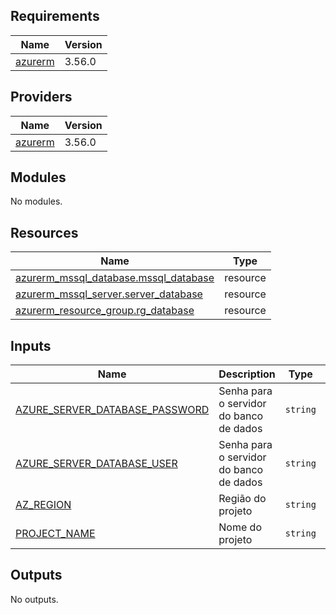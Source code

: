 <!-- BEGIN_TF_DOCS -->
## Requirements

| Name | Version |
|------|---------|
| <a name="requirement_azurerm"></a> [azurerm](#requirement\_azurerm) | 3.56.0 |

## Providers

| Name | Version |
|------|---------|
| <a name="provider_azurerm"></a> [azurerm](#provider\_azurerm) | 3.56.0 |

## Modules

No modules.

## Resources

| Name | Type |
|------|------|
| [azurerm_mssql_database.mssql_database](https://registry.terraform.io/providers/hashicorp/azurerm/3.56.0/docs/resources/mssql_database) | resource |
| [azurerm_mssql_server.server_database](https://registry.terraform.io/providers/hashicorp/azurerm/3.56.0/docs/resources/mssql_server) | resource |
| [azurerm_resource_group.rg_database](https://registry.terraform.io/providers/hashicorp/azurerm/3.56.0/docs/resources/resource_group) | resource |

## Inputs

| Name | Description | Type | Default | Required |
|------|-------------|------|---------|:--------:|
| <a name="input_AZURE_SERVER_DATABASE_PASSWORD"></a> [AZURE\_SERVER\_DATABASE\_PASSWORD](#input\_AZURE\_SERVER\_DATABASE\_PASSWORD) | Senha para o servidor do banco de dados | `string` | n/a | yes |
| <a name="input_AZURE_SERVER_DATABASE_USER"></a> [AZURE\_SERVER\_DATABASE\_USER](#input\_AZURE\_SERVER\_DATABASE\_USER) | Senha para o servidor do banco de dados | `string` | n/a | yes |
| <a name="input_AZ_REGION"></a> [AZ\_REGION](#input\_AZ\_REGION) | Região do projeto | `string` | `"eastus"` | no |
| <a name="input_PROJECT_NAME"></a> [PROJECT\_NAME](#input\_PROJECT\_NAME) | Nome do projeto | `string` | `"seekers"` | no |

## Outputs

No outputs.
<!-- END_TF_DOCS -->
